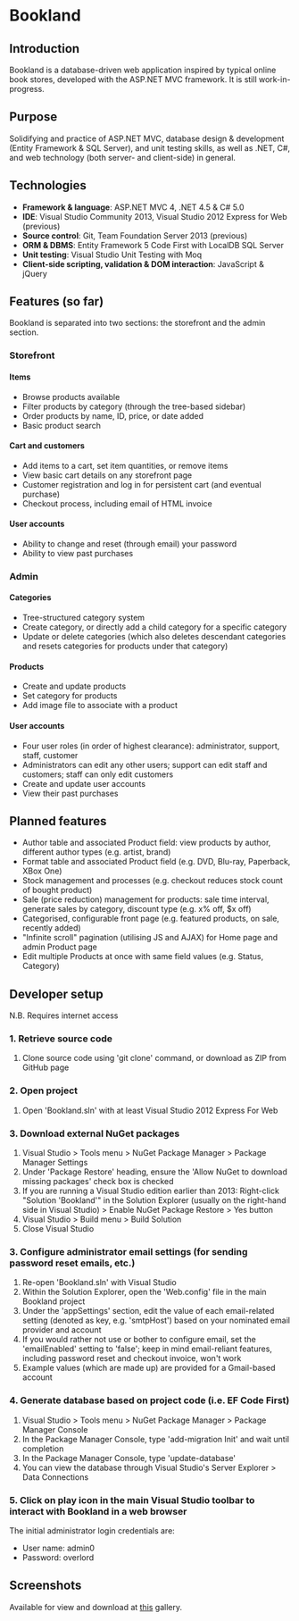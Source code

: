 # Bookland
## Introduction
Bookland is a database-driven web application inspired by typical online book stores, developed with the ASP.NET MVC framework. It is still work-in-progress.

## Purpose
Solidifying and practice of ASP.NET MVC, database design & development (Entity Framework & SQL Server), and unit testing skills, as well as .NET, C#, and web technology (both server- and client-side) in general.

## Technologies
* **Framework & language**: ASP.NET MVC 4, .NET 4.5 & C# 5.0
* **IDE**: Visual Studio Community 2013, Visual Studio 2012 Express for Web (previous)
* **Source control**: Git, Team Foundation Server 2013 (previous)
* **ORM & DBMS**: Entity Framework 5 Code First with LocalDB SQL Server
* **Unit testing**: Visual Studio Unit Testing with Moq
* **Client-side scripting, validation & DOM interaction**: JavaScript & jQuery

## Features (so far)
Bookland is separated into two sections: the storefront and the admin section.

### Storefront

#### Items
* Browse products available
* Filter products by category (through the tree-based sidebar)
* Order products by name, ID, price, or date added
* Basic product search

#### Cart and customers
* Add items to a cart, set item quantities, or remove items
* View basic cart details on any storefront page
* Customer registration and log in for persistent cart (and eventual purchase)
* Checkout process, including email of HTML invoice

#### User accounts
* Ability to change and reset (through email) your password
* Ability to view past purchases

### Admin

#### Categories
* Tree-structured category system
* Create category, or directly add a child category for a specific category
* Update or delete categories (which also deletes descendant categories and resets categories for products under that category)

#### Products
* Create and update products
* Set category for products
* Add image file to associate with a product

#### User accounts
* Four user roles (in order of highest clearance): administrator, support, staff, customer
* Administrators can edit any other users; support can edit staff and customers; staff can only edit customers
* Create and update user accounts
* View their past purchases

## Planned features
* Author table and associated Product field: view products by author, different author types (e.g. artist, brand)
* Format table and associated Product field (e.g. DVD, Blu-ray, Paperback, XBox One)
* Stock management and processes (e.g. checkout reduces stock count of bought product)
* Sale (price reduction) management for products: sale time interval, generate sales by category, discount type (e.g. x% off, $x off)
* Categorised, configurable front page (e.g. featured products, on sale, recently added)
* "Infinite scroll" pagination (utilising JS and AJAX) for Home page and admin Product page
* Edit multiple Products at once with same field values (e.g. Status, Category)

## Developer setup
N.B. Requires internet access

### 1. Retrieve source code
1. Clone source code using 'git clone' command, or download as ZIP from GitHub page

### 2. Open project
1. Open 'Bookland.sln' with at least Visual Studio 2012 Express For Web

### 3. Download external NuGet packages
1. Visual Studio > Tools menu > NuGet Package Manager > Package Manager Settings
2. Under 'Package Restore' heading, ensure the 'Allow NuGet to download missing packages' check box is checked
3. If you are running a Visual Studio edition earlier than 2013: Right-click "Solution 'Bookland'" in the Solution Explorer (usually on the right-hand side in Visual Studio) > Enable NuGet Package Restore > Yes button
4. Visual Studio > Build menu > Build Solution
5. Close Visual Studio

### 3. Configure administrator email settings (for sending password reset emails, etc.)
1. Re-open 'Bookland.sln' with Visual Studio
2. Within the Solution Explorer, open the 'Web.config' file in the main Bookland project
3. Under the 'appSettings' section, edit the value of each email-related setting (denoted as key, e.g. 'smtpHost') based on your nominated email provider and account
4. If you would rather not use or bother to configure email, set the 'emailEnabled' setting to 'false'; keep in mind email-reliant features, including password reset and checkout invoice, won't work
5. Example values (which are made up) are provided for a Gmail-based account

### 4. Generate database based on project code (i.e. EF Code First)
1. Visual Studio > Tools menu > NuGet Package Manager > Package Manager Console
2. In the Package Manager Console, type 'add-migration Init' and wait until completion
3. In the Package Manager Console, type 'update-database'
4. You can view the database through Visual Studio's Server Explorer > Data Connections

### 5. Click on play icon in the main Visual Studio toolbar to interact with Bookland in a web browser
The initial administrator login credentials are:

* User name: admin0
* Password: overlord

## Screenshots
Available for view and download at [this][0] gallery.

 [0]: https://www.dropbox.com/sh/dj3iqw0dpl13h5h/AAArf0o7dFAFYSMeBzXHebvza?dl=0
